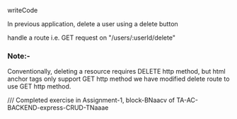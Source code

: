 writeCode

In previous application, delete a user using a delete button

handle a route i.e. GET request on "/users/:userId/delete"

### Note:-

Conventionally, deleting a resource requires DELETE http method,
but html anchor tags only support GET http method we have modified delete route to use GET http method.

/// Completed exercise in Assignment-1,  block-BNaacv of TA-AC-BACKEND-express-CRUD-TNaaae